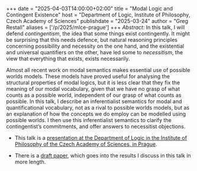 +++
date = "2025-04-03T14:00:00+02:00"
title = "Modal Logic and Contingent Existence"
host = "Department of Logic, Institute of Philosophy, Czech Academy of Sciences"
publishdate = "2025-03-24"
author = "Greg Restall"
aliases = ['/p/2025/mlce-prague']
+++
*Abstract*: 
In this talk, I will defend *contingentism*, the idea that some things exist
contingently. It might be surprising that this needs defence, but natural
reasoning principles concerning possibility and necessity on the one hand, and
the existential and universal quantifiers on the other, have led some to
_necessitism_, the view that everything that exists, exists necessarily.

Almost all recent work on modal semantics makes essential use of possible
worlds models. These models have proved useful for analysing the structural
properties of modal logics, but it is less clear that they fix the meaning of
our modal vocabulary, given that we have no grasp of what counts as a possible
world, independent of our grasp of what counts as possible. In this talk, I
describe an  inferentialist semantics for modal and quantificational
vocabulary, not as a rival to possible worlds models, but as an explanation of
how the concepts we do employ can be modelled using possible worlds. I then use
this inferentialist semantics to clarify the contingentist’s commitments, and
offer answers to necessitist objections.


* This talk is a [presentation at the Department of Logic in the Institute of Philosophy of the Czech Academy of Sciences, in Prague](https://www.flu.cas.cz/en/events-of-institute-of-philosophy-as-cr/27-prednasky/4934-greg-restall-modal-logic-and-contingent-existence).

<!-- * The slides for this talk are [available here](https://www.icloud.com/iclouddrive/0c86DywXlPCAU_xxDot10CpXQ#mlce-cuny).-->

* There is a [draft paper](https://consequently.org/writing/mlce-ge2/), which
  goes into the results I discuss in this talk in more length. 


